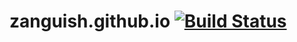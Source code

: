 # zanguish.github.io [![Build Status](https://travis-ci.org/zanguish/zanguish.github.io.svg?branch=src)](https://travis-ci.org/zanguish/zanguish.github.io)
